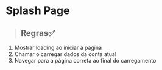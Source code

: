# Splash Page

> ## Regras✅
1. Mostrar loading ao iniciar a página
2. Chamar o carregar dados da conta atual
3. Navegar para a página correta ao final do carregamento